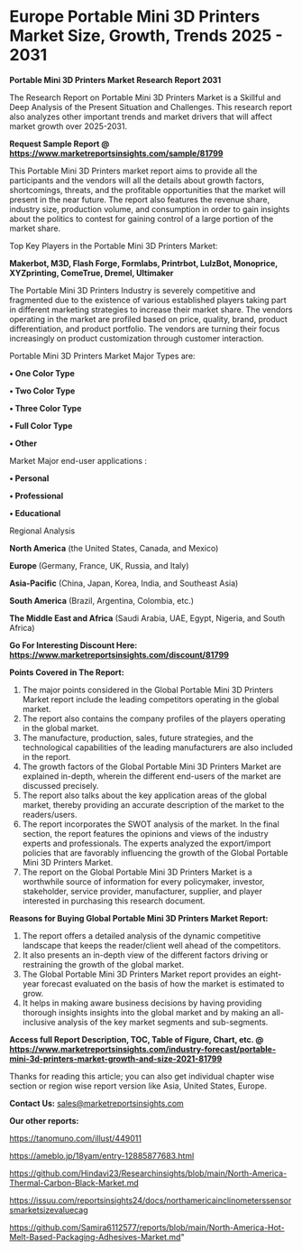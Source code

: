  # Europe Portable Mini 3D Printers Market Size, Growth, Trends 2025 - 2031

<strong>Portable Mini 3D Printers Market Research Report 2031</strong>

The Research Report on Portable Mini 3D Printers Market is a Skillful and Deep Analysis of the Present Situation and Challenges. This research report also analyzes other important trends and market drivers that will affect market growth over 2025-2031.

<strong>Request Sample Report @ <a href=https://www.marketreportsinsights.com/sample/81799>https://www.marketreportsinsights.com/sample/81799</a></strong>

This Portable Mini 3D Printers market report aims to provide all the participants and the vendors will all the details about growth factors, shortcomings, threats, and the profitable opportunities that the market will present in the near future. The report also features the revenue share, industry size, production volume, and consumption in order to gain insights about the politics to contest for gaining control of a large portion of the market share.

Top Key Players in the Portable Mini 3D Printers Market:

<strong>Makerbot, M3D, Flash Forge, Formlabs, Printrbot, LulzBot, Monoprice, XYZprinting, ComeTrue, Dremel, Ultimaker</strong>

The Portable Mini 3D Printers Industry is severely competitive and fragmented due to the existence of various established players taking part in different marketing strategies to increase their market share. The vendors operating in the market are profiled based on price, quality, brand, product differentiation, and product portfolio. The vendors are turning their focus increasingly on product customization through customer interaction.

Portable Mini 3D Printers Market Major Types are:

<strong>• One Color Type

• Two Color Type

• Three Color Type

• Full Color Type

• Other</strong>

Market Major end-user applications :

<strong>• Personal

• Professional

• Educational</strong>

Regional Analysis

</u><strong><b>North America</b></strong> (the United States, Canada, and Mexico)

<strong><b>Europe </b></strong>(Germany, France, UK, Russia, and Italy)

<strong><b>Asia-Pacific</b></strong> (China, Japan, Korea, India, and Southeast Asia)

<strong><b>South America</b></strong> (Brazil, Argentina, Colombia, etc.)

<strong><b>The Middle East and Africa</b></strong> (Saudi Arabia, UAE, Egypt, Nigeria, and South Africa)

<strong>Go For Interesting Discount Here: <a href=https://www.marketreportsinsights.com/discount/81799>https://www.marketreportsinsights.com/discount/81799</a></strong>

<strong>Points Covered in The Report:</strong>
<ol>
  <li>The major points considered in the Global Portable Mini 3D Printers Market report include the leading competitors operating in the global market.</li>
  <li>The report also contains the company profiles of the players operating in the global market.</li>
  <li>The manufacture, production, sales, future strategies, and the technological capabilities of the leading manufacturers are also included in the report.</li>
  <li>The growth factors of the Global Portable Mini 3D Printers Market are explained in-depth, wherein the different end-users of the market are discussed precisely.</li>
  <li>The report also talks about the key application areas of the global market, thereby providing an accurate description of the market to the readers/users.</li>
  <li>The report incorporates the SWOT analysis of the market. In the final section, the report features the opinions and views of the industry experts and professionals. The experts analyzed the export/import policies that are favorably influencing the growth of the Global Portable Mini 3D Printers Market.</li>
  <li>The report on the Global Portable Mini 3D Printers Market is a worthwhile source of information for every policymaker, investor, stakeholder, service provider, manufacturer, supplier, and player interested in purchasing this research document.</li>
</ol>
<strong>Reasons for Buying Global Portable Mini 3D Printers Market Report:</strong>

<ol>
  <li>The report offers a detailed analysis of the dynamic competitive landscape that keeps the reader/client well ahead of the competitors.</li>
  <li>It also presents an in-depth view of the different factors driving or restraining the growth of the global market.</li>
  <li>The Global Portable Mini 3D Printers Market report provides an eight-year forecast evaluated on the basis of how the market is estimated to grow.</li>
  <li>It helps in making aware business decisions by having providing thorough insights insights into the global market and by making an all-inclusive analysis of the key market segments and sub-segments.</li>
</ol>
<strong>Access full Report Description, TOC, Table of Figure, Chart, etc. @ <a href=https://www.marketreportsinsights.com/industry-forecast/portable-mini-3d-printers-market-growth-and-size-2021-81799>https://www.marketreportsinsights.com/industry-forecast/portable-mini-3d-printers-market-growth-and-size-2021-81799</a></strong>


Thanks for reading this article; you can also get individual chapter wise section or region wise report version like Asia, United States, Europe.

<strong>Contact Us:</strong>
sales@marketreportsinsights.com

<strong>Our other reports:</strong>

<a href=https://tanomuno.com/illust/449011>https://tanomuno.com/illust/449011</a>

<a href=https://ameblo.jp/18yam/entry-12885877683.html>https://ameblo.jp/18yam/entry-12885877683.html</a>

<a href=https://github.com/Hindavi23/Researchinsights/blob/main/North-America-Thermal-Carbon-Black-Market.md>https://github.com/Hindavi23/Researchinsights/blob/main/North-America-Thermal-Carbon-Black-Market.md</a>

<a href=https://issuu.com/reportsinsights24/docs/northamericainclinometerssensorsmarketsizevaluecag>https://issuu.com/reportsinsights24/docs/northamericainclinometerssensorsmarketsizevaluecag</a>

<a href=https://github.com/Samira6112577/reports/blob/main/North-America-Hot-Melt-Based-Packaging-Adhesives-Market.md>https://github.com/Samira6112577/reports/blob/main/North-America-Hot-Melt-Based-Packaging-Adhesives-Market.md</a>"
